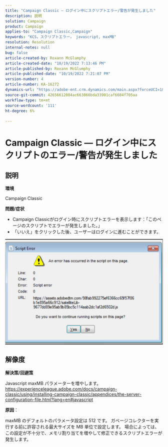 ```yaml
---
title: "Campaign Classic — ログイン中にスクリプトエラー/警告が発生しました"
description: 説明
solution: Campaign
product: Campaign
applies-to: "Campaign Classic,Campaign"
keywords: "KCS，スクリプトエラー， javascript, maxMB"
resolution: Resolution
internal-notes: null
bug: false
article-created-by: Roxann McGlumphy
article-created-date: "10/19/2022 7:13:46 PM"
article-published-by: Roxann McGlumphy
article-published-date: "10/19/2022 7:21:07 PM"
version-number: 4
article-number: KA-16272
dynamics-url: "https://adobe-ent.crm.dynamics.com/main.aspx?forceUCI=1&pagetype=entityrecord&etn=knowledgearticle&id=5216fb24-e24f-ed11-bba2-00224808679b"
source-git-commit: 42656612084ac663866bda33901caf6684f705aa
workflow-type: tm+mt
source-wordcount: '111'
ht-degree: 6%

---
```


# Campaign Classic — ログイン中にスクリプトのエラー/警告が発生しました

## 説明


<b>環境</b>

Campaign Classic

<b>問題/症状</b>

- Campaign Classicがログイン時にスクリプトエラーを表示します：「このページのスクリプトでエラーが発生しました。」
- 「いいえ」をクリックした後、ユーザーはログインに進むことができます。


![](assets/___4d77ab25-e34f-ed11-bba2-00224808679b___.jpeg)


## 解像度


<b>解決策/回避策</b>

Javascript maxMB パラメーターを増やします。https://experienceleague.adobe.com/docs/campaign-classic/using/installing-campaign-classic/appendices/the-server-configuration-file.html?lang=en#javascript

<b>原因</b>：

maxMB のデフォルトのパラメータ設定は 512 です。 ガベージコレクターを実行する前に許容される最大サイズを MB 単位で設定します。 場合によっては、この設定が不十分で、メモリ割り当てを増やして修正できるスクリプトエラーが発生します。
